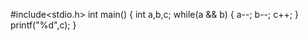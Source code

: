 #include<stdio.h>
int main()
{
    int a,b,c;
    while(a && b)
    {
        a--;
        b--;
        c++;
    }
    printf("%d",c);
}
